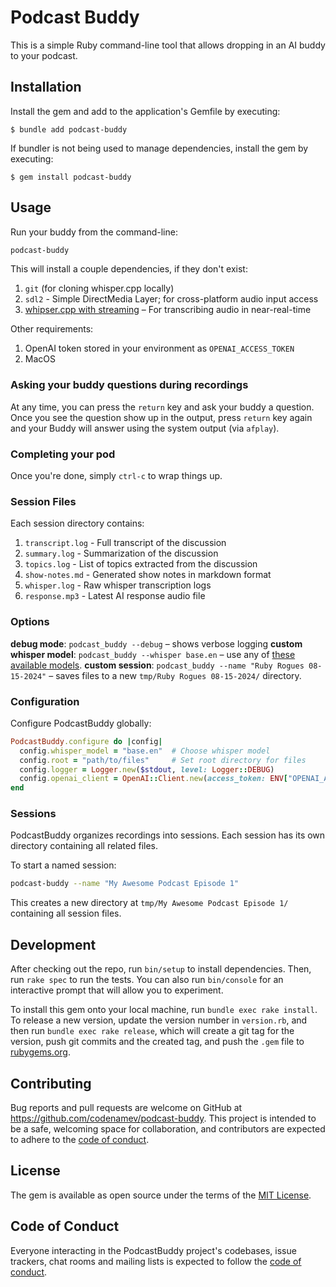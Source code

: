 # Podcast Buddy

This is a simple Ruby command-line tool that allows dropping in an AI buddy to
your podcast.

## Installation

Install the gem and add to the application's Gemfile by executing:

    $ bundle add podcast-buddy

If bundler is not being used to manage dependencies, install the gem by executing:

    $ gem install podcast-buddy

## Usage

Run your buddy from the command-line:

```bash
podcast-buddy
```

This will install a couple dependencies, if they don't exist:

1. `git` (for cloning whisper.cpp locally)
2. `sdl2` - Simple DirectMedia Layer; for cross-platform audio input access
3. [whipser.cpp with streaming](https://github.com/ggerganov/whisper.cpp/tree/master/examples/stream) – For transcribing audio in near-real-time

Other requirements:

1. OpenAI token stored in your environment as `OPENAI_ACCESS_TOKEN`
2. MacOS

### Asking your buddy questions during recordings

At any time, you can press the `return` key and ask your buddy a question.
Once you see the question show up in the output, press `return` key again and
your Buddy will answer using the system output (via `afplay`).

### Completing your pod

Once you're done, simply `ctrl-c` to wrap things up.

### Session Files

Each session directory contains:

1. `transcript.log` - Full transcript of the discussion
2. `summary.log` - Summarization of the discussion
3. `topics.log` - List of topics extracted from the discussion
4. `show-notes.md` - Generated show notes in markdown format
5. `whisper.log` - Raw whisper transcription logs
6. `response.mp3` - Latest AI response audio file

### Options

**debug mode**: `podcast_buddy --debug` – shows verbose logging
**custom whisper model**: `podcast_buddy --whisper base.en` – use any of [these available models](https://github.com/ggerganov/whisper.cpp/blob/master/models/download-ggml-model.sh#L28-L49).
**custom session**: `podcast_buddy --name "Ruby Rogues 08-15-2024"` – saves files to a new `tmp/Ruby Rogues 08-15-2024/` directory.

### Configuration

Configure PodcastBuddy globally:

```ruby
PodcastBuddy.configure do |config|
  config.whisper_model = "base.en"  # Choose whisper model
  config.root = "path/to/files"     # Set root directory for files
  config.logger = Logger.new($stdout, level: Logger::DEBUG)
  config.openai_client = OpenAI::Client.new(access_token: ENV["OPENAI_ACCESS_TOKEN"]) # Optional: custom OpenAI client
end
```

### Sessions

PodcastBuddy organizes recordings into sessions. Each session has its own directory containing all related files.

To start a named session:

```bash
podcast-buddy --name "My Awesome Podcast Episode 1"
```

This creates a new directory at `tmp/My Awesome Podcast Episode 1/` containing all session files.

## Development

After checking out the repo, run `bin/setup` to install dependencies. Then, run `rake spec` to run the tests. You can also run `bin/console` for an interactive prompt that will allow you to experiment.

To install this gem onto your local machine, run `bundle exec rake install`. To release a new version, update the version number in `version.rb`, and then run `bundle exec rake release`, which will create a git tag for the version, push git commits and the created tag, and push the `.gem` file to [rubygems.org](https://rubygems.org).

## Contributing

Bug reports and pull requests are welcome on GitHub at https://github.com/codenamev/podcast-buddy. This project is intended to be a safe, welcoming space for collaboration, and contributors are expected to adhere to the [code of conduct](https://github.com/codenamev/podcast-buddy/blob/main/CODE_OF_CONDUCT.md).

## License

The gem is available as open source under the terms of the [MIT License](https://opensource.org/licenses/MIT).

## Code of Conduct

Everyone interacting in the PodcastBuddy project's codebases, issue trackers, chat rooms and mailing lists is expected to follow the [code of conduct](https://github.com/codenamev/podcast-buddy/blob/main/CODE_OF_CONDUCT.md).
